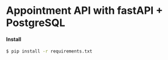 # Appointment API with fastAPI + PostgreSQL



#### Install 
```bash 
$ pip install -r requirements.txt
```
